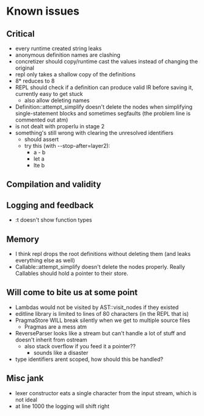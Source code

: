 # Known issues

## Critical

- every runtime created string leaks
- anonymous definition names are clashing
- concretizer should copy/runtime cast the values instead of changing the original
- repl only takes a shallow copy of the definitions
- 8* reduces to 8
- REPL should check if a definition can produce valid IR before saving it, currently easy to get stuck
    - also allow deleting names
- Definition::attempt_simplify doesn't delete the nodes when simplifying single-statement blocks and sometimes segfaults (the problem line is commented out atm)
- is not dealt with properlu in stage 2
- something's still wrong with clearing the unresolved identifiers
    - should assert
    - try this (with --stop-after=layer2):
        - a - b
        - let a
        - lte b

## Compilation and validity

## Logging and feedback

- :t doesn't show function types

## Memory

- I think repl drops the root definitions without deleting them (and leaks everything else as well)
- Callable::attempt_simplify doesn't delete the nodes properly. Really Callables should hold a pointer to their store.

## Will come to bite us at some point

- Lambdas would not be visited by AST::visit_nodes if they existed
- editline library is limited to lines of 80 characters (in the REPL that is)
- PragmaStore WILL break silently when we get to multiple source files
    - Pragmas are a mess atm
- ReverseParser looks like a stream but can't handle a lot of stuff and doesn't inherit from ostream
    - also stack overflow if you feed it a pointer??
        - sounds like a disaster
- type identifiers arent scoped, how should this be handled?

## Misc jank

- lexer constructor eats a single character from the input stream, which is not ideal
- at line 1000 the logging will shift right